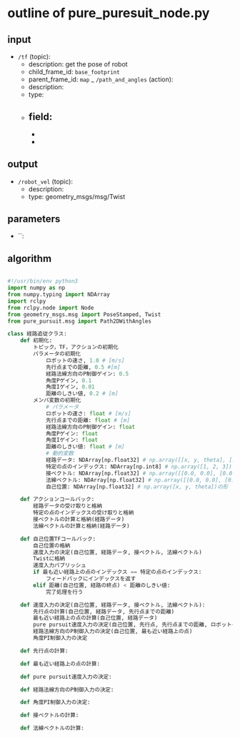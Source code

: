 # outline of pure_puresuit_node.py
## input
- `/tf` (topic):
  - description: get the pose of robot
  - child_frame_id: `base_footprint` 
  - parent_frame_id: `map`
_ `/path_and_angles` (action):
  - description:
  - type: 
  - field:
    - 
    - 
    - 
## output
- `/robot_vel` (topic):
  - description:
  - type: geometry_msgs/msg/Twist

## parameters
- ``:

## algorithm

```python

#!/usr/bin/env python3
import numpy as np
from numpy.typing import NDArray
import rclpy
from rclpy.node import Node
from geometry_msgs.msg import PoseStamped, Twist
from pure_pursuit.msg import Path2DWithAngles

class 経路追従クラス:
    def 初期化:
        トピック，TF，アクションの初期化
        パラメータの初期化
            ロボットの速さ, 1.0 # [m/s]
            先行点までの距離, 0.5 #[m]
            経路法線方向のP制御ゲイン: 0.5
            角度Pゲイン, 0.1
            角度Iゲイン, 0.01
            距離のしきい値, 0.2 # [m]
        メンバ変数の初期化
            # パラメータ
            ロボットの速さ: float # [m/s]
            先行点までの距離: float # [m]
            経路法線方向のP制御ゲイン: float
            角度Pゲイン: float
            角度Iゲイン: float
            距離のしきい値: float # [m]
            # 動的変数
            経路データ: NDArray[np.float32] # np.array([[x, y, theta], [x, y, theta]])の形
            特定の点のインデックス: NDArray[np.int8] # np.array([1, 2, 3])の形
            接ベクトル: NDArray[np.float32] # np.array([[0.0, 0.0], [0.0, 0.0]])の形
            法線ベクトル: NDArray[np.float32] # np.array([[0.0, 0.0], [0.0, 0.0]])の形
            自己位置: NDArray[np.float32] # np.array([x, y, theta])の形

    def アクションコールバック:
        経路データの受け取りと格納
        特定の点のインデックスの受け取りと格納
        接ベクトルの計算と格納(経路データ)
        法線ベクトルの計算と格納(経路データ)

    def 自己位置TFコールバック:
        自己位置の格納
        速度入力の決定(自己位置, 経路データ, 接ベクトル, 法線ベクトル)
        Twistに格納
        速度入力パブリッシュ
        if 最も近い経路上の点のインデックス == 特定の点のインデックス:
            フィードバックにインデックスを返す
        elif 距離(自己位置, 経路の終点) < 距離のしきい値:
            完了処理を行う

    def 速度入力の決定(自己位置, 経路データ, 接ベクトル, 法線ベクトル):
        先行点の計算(自己位置, 経路データ, 先行点までの距離)
        最も近い経路上の点の計算(自己位置, 経路データ)
        pure pursuit速度入力の決定(自己位置, 先行点, 先行点までの距離, ロボットの速さ)
        経路法線方向のP制御入力の決定(自己位置, 最も近い経路上の点)
        角度PI制御入力の決定

    def 先行点の計算:

    def 最も近い経路上の点の計算:

    def pure pursuit速度入力の決定:

    def 経路法線方向のP制御入力の決定:

    def 角度PI制御入力の決定:

    def 接ベクトルの計算:

    def 法線ベクトルの計算:

```